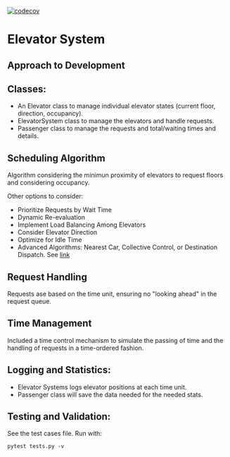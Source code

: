 [![codecov](https://codecov.io/gh/elevator/branch/main/graph/badge.svg)](https://codecov.io/gh/elevator)
# Elevator System

## Approach to Development
## Classes:
- An Elevator class to manage individual elevator states (current floor, direction, occupancy).
- ElevatorSystem class to manage the elevators and handle requests.
- Passenger class to manage the requests and total/waiting times and details.

## Scheduling Algorithm

Algorithm considering the minimun proximity of elevators to request floors and considering occupancy.

Other options to consider:
- Prioritize Requests by Wait Time
- Dynamic Re-evaluation
- Implement Load Balancing Among Elevators
- Consider Elevator Direction
- Optimize for Idle Time
- Advanced Algorithms: Nearest Car, Collective Control, or Destination Dispatch. See [link](https://peters-research.com/index.php/papers/elevator-dispatching/)


## Request Handling
Requests ase based on the time unit, ensuring no "looking ahead" in the request queue.

## Time Management
Included a time control mechanism to simulate the passing of time and the handling of requests in a time-ordered fashion.

## Logging and Statistics:
- Elevator Systems logs elevator positions at each time unit.
- Passenger class will save the data needed for the needed stats.

## Testing and Validation:
See the test cases file. Run with:

`pytest tests.py -v`

